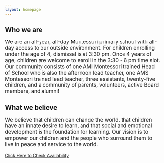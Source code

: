 ```yaml
---
layout: homepage
---
```


Who we are
----------

<p style="font-size: 1.2em;">
We are an all-year, all-day Montessori primary school with all-day access to our outside environment. For children enrolling under the age of 4, dismissal is at 3:30 pm. Once 4 years of age, children are welcome to enroll in the 3:30 - 6 pm time slot. Our community consists of one AMI Montessori trained Head of School who is also the afternoon lead teacher, one AMS Montessori trained lead teacher, three assistants, twenty-five children, and a community of parents, volunteers, active Board members, and alumni!
</p>

What we believe
---------------

<p style="font-size: 1.2em;">
We believe that children can change the world, that children have an innate desire to learn, and that social and emotional development is the foundation for learning. Our vision is to empower our children and the people who surround them to live in peace and service to the world.
</p>

<a href="https://directory.legup.care/childcare/lighthouse-montessori-school-seattle">Click Here to Check Availability</a>
